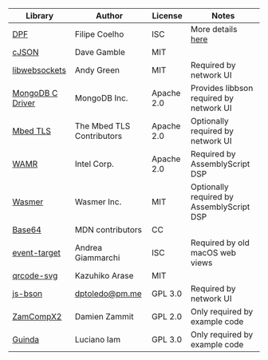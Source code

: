 Library|Author|License|Notes
-------|------|-------|-----
[DPF](http://github.com/DISTRHO/DPF)|Filipe Coelho|ISC|More details [here](https://github.com/DISTRHO/DPF/blob/develop/LICENSING.md)
[cJSON](https://github.com/DaveGamble/cJSON)|Dave Gamble|MIT
[libwebsockets](https://github.com/warmcat/libwebsockets)|Andy Green|MIT|Required by network UI
[MongoDB C Driver](https://github.com/mongodb/mongo-c-driver)|MongoDB Inc.|Apache 2.0|Provides libbson required by network UI
[Mbed TLS](https://github.com/ARMmbed/mbedtls)|The Mbed TLS Contributors|Apache 2.0|Optionally required by network UI
[WAMR](https://github.com/bytecodealliance/wasm-micro-runtime)|Intel Corp.|Apache 2.0|Required by AssemblyScript DSP
[Wasmer](https://github.com/wasmerio/wasmer)|Wasmer Inc.|MIT|Optionally required by AssemblyScript DSP
[Base64](https://developer.mozilla.org/en-US/docs/Glossary/Base64)|MDN contributors|CC
[event-target](https://github.com/ungap/event-target)|Andrea Giammarchi|ISC|Required by old macOS web views
[qrcode-svg](https://github.com/papnkukn/qrcode-svg)|Kazuhiko Arase|MIT
[js-bson](https://github.com/dptole/js-bson)|dptoledo@pm.me|GPL 3.0|Required by network UI
[ZamCompX2](https://github.com/zamaudio/zam-plugins)|Damien Zammit|GPL 2.0|Only required by example code
[Guinda](https://github.com/lucianoiam/guinda)|Luciano Iam|GPL 3.0|Only required by example code